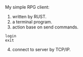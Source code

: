 My simple RPG client:
1. written by RUST.
2. a terminal program.
3. action base on send commands.
```
login
exit
```

4. connect to server by TCP/IP.